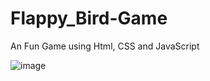 # Flappy_Bird-Game
An Fun Game using Html, CSS and JavaScript

![image](https://github.com/AdityaTamane/Flappy_Bird-Game/assets/101472473/43163ef1-6db7-4ddb-bb22-343de8c1c8c1)
